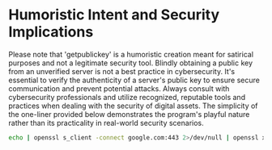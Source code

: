 # Humoristic Intent and Security Implications

Please note that 'getpublickey' is a humoristic creation meant for satirical purposes and not a legitimate security tool. Blindly obtaining a public key from an unverified server is not a best practice in cybersecurity. It's essential to verify the authenticity of a server's public key to ensure secure communication and prevent potential attacks. Always consult with cybersecurity professionals and utilize recognized, reputable tools and practices when dealing with the security of digital assets. The simplicity of the one-liner provided below demonstrates the program's playful nature rather than its practicality in real-world security scenarios.

```bash
echo | openssl s_client -connect google.com:443 2>/dev/null | openssl x509 -text
```
